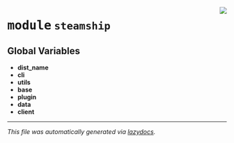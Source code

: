 <!-- markdownlint-disable -->

<a href="https://github.com/steamship-core/python-client/tree/main/src/steamship/__init__.py#L0"><img align="right" style="float:right;" src="https://img.shields.io/badge/-source-cccccc?style=flat-square"></a>

# <kbd>module</kbd> `steamship`




**Global Variables**
---------------
- **dist_name**
- **cli**
- **utils**
- **base**
- **plugin**
- **data**
- **client**




---

_This file was automatically generated via [lazydocs](https://github.com/ml-tooling/lazydocs)._
